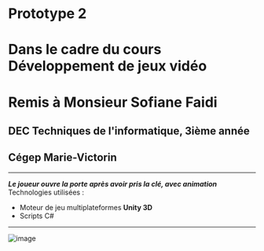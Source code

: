 # Prototype 2
# Dans le cadre du cours Développement de jeux vidéo
# Remis à Monsieur Sofiane Faidi
## DEC Techniques de l'informatique, 3ième année
## Cégep Marie-Victorin

---

***Le joueur ouvre la porte après avoir pris la clé, avec animation***
Technologies utilisées : 
+ Moteur de jeu multiplateformes **Unity 3D**
+ Scripts C#
---
![image](https://github.com/user-attachments/assets/3b5b6dcd-9b77-4919-85cc-c4e58ad73969)

